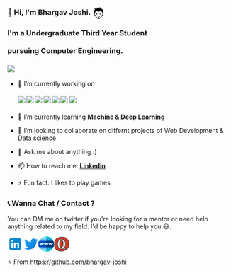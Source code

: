 
<h3 align="left">
 <abc>
  <br> 👋 Hi, I'm Bhargav Joshi. <img src="https://github.com/bhargav-joshi/bhargav-joshi/blob/master/Assets/boy.png" width="30px" align="center"><br> 
<br> I'm a Undergraduate Third Year Student <br>
<br> pursuing Computer Engineering. <br>
  <br>
    <img src="https://media.giphy.com/media/NYnvbOCBu85Xy/source.gif" width="220px" align="center">
 </abc>
</h3>

 
- 🔭 I’m currently working on 
   ####      ![](https://img.shields.io/badge/Data%20Science-%7C-orange) ![](https://img.shields.io/badge/Machine%20Learning-%7C-blue) ![](https://img.shields.io/badge/Python-%7C-0%2C%2022%2C%20100) ![](https://img.shields.io/badge/Web%20Development-%7C-red) ![](https://img.shields.io/badge/Java-%7C-yellow) ![](https://img.shields.io/badge/C-%7C-blue)  ![](https://img.shields.io/badge/C++-%7C-yellowgreen)

- 🌱 I’m currently learning **Machine & Deep Learning**
- 👯 I’m looking to collaborate on differnt projects of Web Development & Data science
- 💬 Ask me about anything :)
- 📫 How to reach me: **[Linkedin](https://www.linkedin.com/in/capturingeye/)**
- ⚡ Fun fact: I likes to play games


### 📞 Wanna Chat / Contact  ?

 You can DM me on twitter if you're looking for a mentor or need help anything related to my field. I'd be happy to help you 😃.

  <a href="https://www.linkedin.com/in/capturingeye/">
    <img align="left" alt="Bhargav Joshi | Linkedin" width="35px" src="https://github.com/bhargav-joshi/bhargav-joshi/blob/master/Assets/linkedin.svg" />
  </a>
  <a href="https://twitter.com/Capturing_eye">
    <img align="left" alt="Bhargav Joshi | Twitter" width="35px" src="https://github.com/bhargav-joshi/bhargav-joshi/blob/master/Assets/twitter.svg" />
  </a>
  <a href="http://ibhargavjoshi.com/">
    <img align="left" alt="Bhargav Joshi | Website" width="35px" src="https://github.com/bhargav-joshi/bhargav-joshi/blob/master/Assets/www.svg" />
  </a>
  <a href="https://www.quora.com/profile/Bhargav-Joshi-149">
    <img align="left" alt="Bhargav Joshi | Quora" width="35px" src="https://github.com/bhargav-joshi/bhargav-joshi/blob/master/Assets/quora.svg" />
  </a>

<br><br>

⭐️ From https://github.com/bhargav-joshi
